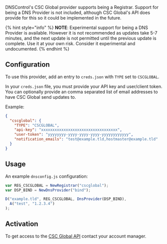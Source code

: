 DNSControl's CSC Global provider supports being a Registrar. Support for being a DNS Provider is not included, although CSC Global's API does provide for this so it could be implemented in the future.

{% hint style="info" %}
**NOTE**: Experimental support for being a DNS Provider is available.
However it is not recommended as updates take 5-7 minutes, and the
next update is not permitted until the previous update is complete.
Use it at your own risk.  Consider it experimental and undocumented.
{% endhint %}

## Configuration

To use this provider, add an entry to `creds.json` with `TYPE` set to `CSCGLOBAL`.

In your `creds.json` file, you must provide your API key and user/client token. You can optionally provide an comma separated list of email addresses to have CSC Global send updates to.

Example:

```json
{
  "cscglobal": {
    "TYPE": "CSCGLOBAL",
    "api-key": "xxxxxxxxxxxxxxxxxxxxxxxxxxxxxxxxxx",
    "user-token": "yyyyyyyy-yyyy-yyyy-yyyy-yyyyyyyyyyyy",
    "notification_emails": "test@example.tld,hostmaster@example.tld"
  }
}
```

## Usage
An example `dnsconfig.js` configuration:

```javascript
var REG_CSCGLOBAL = NewRegistrar("cscglobal");
var DSP_BIND = NewDnsProvider("bind");

D("example.tld", REG_CSCGLOBAL, DnsProvider(DSP_BIND),
  A("test", "1.2.3.4")
);
```

## Activation
To get access to the [CSC Global API](https://www.cscglobal.com/cscglobal/docs/dbs/domainmanager/api-v2/) contact your account manager.

